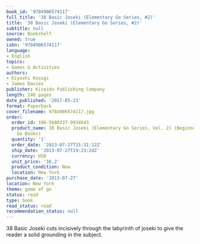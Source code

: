 ```yaml
---
book_id: '9784906574117'
full_title: '38 Basic Joseki (Elementary Go Series, #2)'
title: '38 Basic Joseki (Elementary Go Series, #2)'
subtitle: null
source: Bookshelf
owned: true
isbn: '9784906574117'
language:
- English
topics:
- Games & Activities
authors:
- Kiyoshi Kosugi
- James Davies
publisher: Kiseido Publishing Company
length: 246 pages
date_published: '2017-05-23'
format: Paperback
cover_filename: 9784906574117.jpg
order:
  order_id: 106-5680337-9934643
  product_name: 38 Basic Joseki (Elementary Go Series, Vol. 2) (Beginner and Elementary
    Go Books)
  quantity: '1'
  order_date: '2013-07-27T15:31:12Z'
  ship_date: '2013-07-27T19:23:24Z'
  currency: USD
  unit_price: '16.2'
  product_condition: New
  location: New York
purchase_date: '2013-07-27'
location: New York
theme: game of go
status: read
type: book
read_status: read
recommendation_status: null
---
```

38 Basic Joseki cuts incisively through the labyrinth of joseki to give the reader a solid grounding in the subject.
